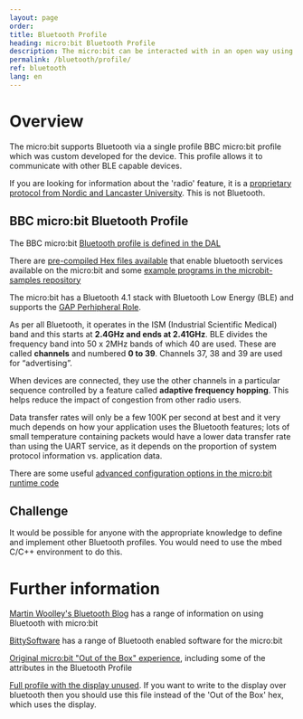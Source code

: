 ```yaml
---
layout: page
order:
title: Bluetooth Profile
heading: micro:bit Bluetooth Profile
description: The micro:bit can be interacted with in an open way using the standard Bluetooth Low Energy (BLE) protocol. This page outlines the details of the micro:bit protocol
permalink: /bluetooth/profile/
ref: bluetooth
lang: en
---
```


# Overview

The micro:bit supports Bluetooth via a single profile BBC micro:bit profile 
which was custom developed for the device. This profile
allows it to communicate with other BLE capable devices.

If you are looking for information about the 'radio' feature, it is a [proprietary protocol from Nordic
and Lancaster University](https://lancaster-university.github.io/microbit-docs/ubit/radio/). This is not Bluetooth.


## BBC micro:bit Bluetooth Profile

The BBC micro:bit [Bluetooth profile is defined in the DAL](https://lancaster-university.github.io/microbit-docs/ble/profile/)

There are [pre-compiled Hex files available](https://lancaster-university.github.io/microbit-docs/ble/profile/#all-services-enabled-hex-file) that enable bluetooth services available on the micro:bit and some [example programs in the microbit-samples repository](https://github.com/lancaster-university/microbit-samples)

The micro:bit has a Bluetooth 4.1 stack with Bluetooth Low Energy (BLE) and supports
the [GAP Perhipheral Role](http://bluetooth-developer.blogspot.com/2016/07/microbit-and-bluetooth-roles.html).

As per all Bluetooth, it operates in the ISM (Industrial Scientific Medical) band
and this starts at **2.4GHz and ends at 2.41GHz**. BLE divides the frequency
band into 50 x 2MHz bands of which 40 are used.
These are called **channels** and numbered **0 to 39**.
Channels 37, 38 and 39 are used for “advertising”.

When devices are connected, they use the other channels in a particular sequence
controlled by a feature called **adaptive frequency hopping**.
This helps reduce the impact of congestion from other radio users.

Data transfer rates will only be a few 100K per second at best and it very much depends on
how your application uses the Bluetooth features; lots of small temperature containing packets
would have a lower data transfer rate than using the UART service, as it depends on the
proportion of system protocol information vs. application data.

There are some useful [advanced configuration options in the micro:bit runtime code](https://lancaster-university.github.io/microbit-docs/advanced/#compile-time-options-with-yotta)


## Challenge

It would be possible for anyone with the appropriate knowledge to define and
implement other Bluetooth profiles. You would need to use the mbed C/C++ environment
to do this.


# Further information

[Martin Woolley's Bluetooth Blog](http://bluetooth-developer.blogspot.com/p/bbc-microbit.html) has a range of information on using Bluetooth with micro:bit

[BittySoftware](https://bittysoftware.blogspot.com) has a range of Bluetooth enabled software for the micro:bit

[Original micro:bit "Out of the Box" experience](https://support.microbit.org/a/solutions/articles/19000021613), including some of the attributes in the Bluetooth Profile

[Full profile with the display unused](https://lancaster-university.github.io/microbit-docs/resources/microbit-1_4_17_pwr0.zip). If you want to write to the display over bluetooth then you should use this file instead of the 'Out of the Box' hex, which uses the display.
